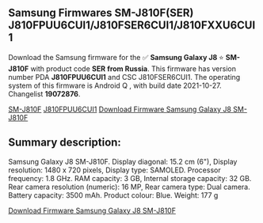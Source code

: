 <h2>Samsung Firmwares SM-J810F(SER) J810FPUU6CUI1/J810FSER6CUI1/J810FXXU6CUI1</h2>
Download the Samsung firmware for the ✅ <strong>Samsung Galaxy J8 </strong> ⭐ <strong>SM-J810F</strong> with product code <strong>SER</strong> <strong> from Russia</strong>. This firmware has version number PDA <strong>J810FPUU6CUI1</strong> and CSC J810FSER6CUI1. The operating system of this firmware is Android Q , with build date 2021-10-27. Changelist <strong>19072876</strong>.


[SM-J810F](https://samfirm.shop/samsung/model/SM-J810F)
[J810FPUU6CUI1](https://samfirm.shop/samsung/pda/J810FPUU6CUI1)
[Download Firmware Samsung Galaxy J8 SM-J810F](https://samfirm.shop/samsung/firmware/469544)
<h2>Summary description:</h2>
<p>Samsung Galaxy J8 SM-J810F. Display diagonal: 15.2 cm (6"), Display resolution: 1480 x 720 pixels, Display type: SAMOLED. Processor frequency: 1.8 GHz. RAM capacity: 3 GB, Internal storage capacity: 32 GB. Rear camera resolution (numeric): 16 MP, Rear camera type: Dual camera. Battery capacity: 3500 mAh. Product colour: Blue. Weight: 177 g</p>


[Download Firmware Samsung Galaxy J8 SM-J810F](https://samfirm.shop/samsung/firmware/469544)
